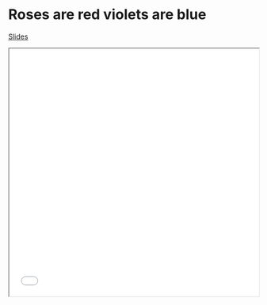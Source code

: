 # Roses are red violets are blue

[Slides](./slides.html)

<iframe width="100%" height="500" src="./media/globeMeteors.html"></iframe>
